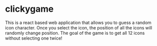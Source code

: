
# clickygame
This is a react based web application that allows you to guess a random icon character. Once you select the icon, the position of all the icons will randomly change position. The goal of the game is to get all 12 icons without selecting one twice!
